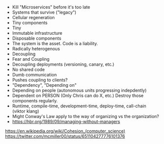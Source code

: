 * Kill "Microservices" before it's too late
* Systems that survive ("legacy")
* Cellular regeneration
* Tiny components
* Tiny
* Immutable infrastructure
* Disposable components
* The system is the asset. Code is a liability.
* Radically heterogenous
* Decoupling
* Fear and Coupling
* Decoupling deployments (versioning, canary, etc.)
* No shared code
* Dumb communication 
* Pushes coupling to clients?
* "Dependency", "Depending on"
* Depending on people (autonomous units progressing indepdently)
* Dependent on PERSON (Only Chris can do X, etc.)  Destroy those components regularly.
* Runtime, compile-time, development-time, deploy-time, call-chain (viktor klang)
* Might Conway's Law apply to the way of organizing vs the organization?
* https://hbr.org/1989/09/managing-without-managers

https://en.wikipedia.org/wiki/Cohesion_(computer_science)
https://twitter.com/mcmiller00/status/651104277776101376
